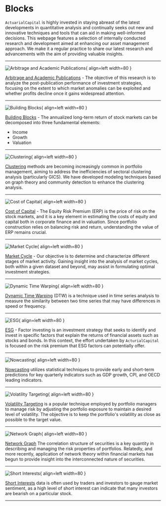 # Blocks

`ActuarialCapital` is highly invested in staying abreast of the latest developments in quantitative analysis and continually seeks out new and innovative techniques and tools that can aid in making well-informed decisions. This webpage features a selection of internally conducted research and development aimed at enhancing our asset management approach. We make it a regular practice to share our latest research and advancements with the aim of providing valuable insights.

***

<div class="result" markdown>

![Arbitrage and Academic Publications](../../assets/images/block_0.png){ align=left width=80 }

[Arbitrage and Academic Publications](./arbitrage_et_publication_academique.md) - The objective of this research is to analyze the post-publication performance of investment strategies, focusing on the extent to which market anomalies can be exploited and whether profits decline once it gains widespread attention.
</div>

***

<div class="result" markdown>

![Building Blocks](../../assets/images/block_2.png){ align=left width=80 }

[Building Blocks](./building_blocks.md) - The annualized long-term return of stock markets can be decomposed into three fundamental elements:

* Income
* Growth
* Valuation
</div>

***

<div class="result" markdown>

![Clustering](../../assets/images/block_3.png){ align=left width=80 }

[Clustering](./clustering.md) methods are becoming increasingly common in portfolio management, aiming to address the inefficiencies of sectoral clustering analysis (particularly GICS). We have developed modeling techniques based on graph theory and community detection to enhance the clustering analysis.
</div>

***

<div class="result" markdown>

![Cost of Capital](../../assets/images/block_4.png){ align=left width=80 }

[Cost of Capital](./cost_of_capital.md) - The Equity Risk Premium (ERP) is the price of risk on the stock markets, and it is a key element in estimating the costs of equity and capital both in corporate finance and in valuation. Since portfolio construction relies on balancing risk and return, understanding the value of ERP remains crucial.
</div>

***

<div class="result" markdown>

![Market Cycle](../../assets/images/block_5.png){ align=left width=80 }

[Market Cycle](./cycles_de_marche.md) - Our objective is to determine and characterize different stages of market activity. Gaining insight into the analysis of market cycles, both within a given dataset and beyond, may assist in formulating optimal investment strategies.
</div>

<!-- ***

<div class="result" markdown>

![Regime Switching](../../assets/images/block_6.png){ align=left width=80 }

[Regime Switching](./regime_switching.md) and phase identification can be accomplished by using either subjective knowledge and experience or a data-driven approach:

1. One method is to classify market regimes based on observable features such as volatility levels, shifts in monetary policy, and changes in investor sentiment
2. In contrast, a data-driven approach involves utilizing historical data to identify market regimes automatically, ie the [unsupervised learning page](https://www.ibm.com/topics/unsupervised-learning)
</div> -->

***

<div class="result" markdown>

![Dynamic Time Warping](../../assets/images/block_7.png){ align=left width=80 }

[Dynamic Time Warping](./dynamic_time_warping.md) (DTW) is a technique used in time series analysis to measure the similarity between two time series that may have differences in speed or frequency.
</div>

***

<div class="result" markdown>

![ESG](../../assets/images/block_8.png){ align=left width=80 }

[ESG](./esg.md) - Factor investing is an investment strategy that seeks to identify and invest in specific factors that explain the returns of financial assets such as stocks and bonds. In this context, the effort undertaken by `ActurialCapital` is focused on the risk premium that ESG factors can potentially offer.
</div>

***

<div class="result" markdown>

![Nowcasting](../../assets/images/block_9.png){ align=left width=80 }

[Nowcasting](./nowcasting.md) utilizes statistical techniques to provide early and short-term predictions for key quarterly indicators such as GDP growth, CPI, and OECD leading indicators.
</div>

***

<div class="result" markdown>

![Volatility Targeting](../../assets/images/block_11.png){ align=left width=80 }

[Volatility Targeting](./volatilite_cible.md) is a popular technique employed by portfolio managers to manage risk by adjusting the portfolio exposure to maintain a desired level of volatility. The objective is to keep the portfolio's volatility as close as possible to the target value.
</div>

***

<div class="result" markdown>

![Network Graph](../../assets/images/block_12.png){ align=left width=80 }

[Network Graph](./network_graph.md) The correlation structure of securities is a key quantity in describing and managing the risk properties of portfolios. Relatedly, and more recently, application of network theory within financial markets has begun to provide insight into the interconnected nature of securities.
</div>

***

<div class="result" markdown>

![Short Interests](../../assets/images/block_13.png){ align=left width=80 }

[Short Interests](./short_interests.md) data is often used by traders and investors to gauge market sentiment, as a high level of short interest can indicate that many investors are bearish on a particular stock.
</div>

***